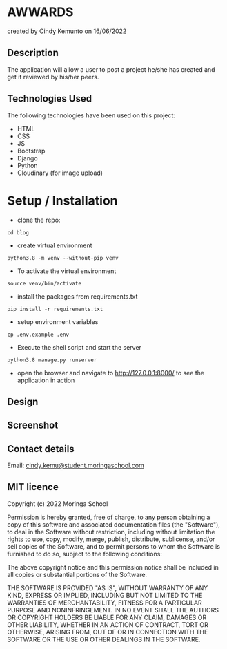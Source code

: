 # AWWARDS
created by Cindy Kemunto on 16/06/2022

## Description
The application will allow a user to post a project he/she has created and get it reviewed by his/her peers.

## Technologies Used
The following technologies have been used on this project:

* HTML
* CSS
* JS
* Bootstrap
* Django
* Python
* Cloudinary (for image upload)

# Setup / Installation
* clone the repo:



```
cd blog
```
* create virtual environment 

```shell
python3.8 -m venv --without-pip venv
```

* To activate the virtual environment
```shell
source venv/bin/activate
```

* install the packages from requirements.txt
```shell
pip install -r requirements.txt 
```

* setup environment variables
```shell
cp .env.example .env
```
* Execute the shell script and start the server
```shell
python3.8 manage.py runserver
```
* open the browser and navigate to http://127.0.0.1:8000/ to see the application in action

## Design

## Screenshot

## Contact details
Email: cindy.kemu@student.moringaschool.com

## MIT licence

<p>Copyright (c) 2022 Moringa School </p>

Permission is hereby granted, free of charge, to any person obtaining
a copy of this software and associated documentation files (the
"Software"), to deal in the Software without restriction, including
without limitation the rights to use, copy, modify, merge, publish,
distribute, sublicense, and/or sell copies of the Software, and to
permit persons to whom the Software is furnished to do so, subject to
the following conditions:

The above copyright notice and this permission notice shall be
included in all copies or substantial portions of the Software.

THE SOFTWARE IS PROVIDED "AS IS", WITHOUT WARRANTY OF ANY KIND,
EXPRESS OR IMPLIED, INCLUDING BUT NOT LIMITED TO THE WARRANTIES OF
MERCHANTABILITY, FITNESS FOR A PARTICULAR PURPOSE AND
NONINFRINGEMENT. IN NO EVENT SHALL THE AUTHORS OR COPYRIGHT HOLDERS BE
LIABLE FOR ANY CLAIM, DAMAGES OR OTHER LIABILITY, WHETHER IN AN ACTION
OF CONTRACT, TORT OR OTHERWISE, ARISING FROM, OUT OF OR IN CONNECTION
WITH THE SOFTWARE OR THE USE OR OTHER DEALINGS IN THE SOFTWARE.